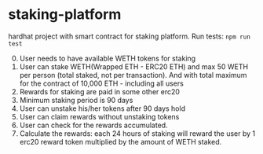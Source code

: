 # staking-platform
hardhat project with smart contract for staking platform. Run tests: `npm run test`

0. User needs to have available WETH tokens for staking
1. User can stake WETH(Wrapped ETH - ERC20 ETH) and max 50 WETH per person (total staked, not per transaction). And with total maximum for the contract of 10,000 ETH - including all users
2. Rewards for staking are paid in some other erc20
3. Minimum staking period is 90 days
4. User can unstake his/her tokens after 90 days hold
5. User can claim rewards without unstaking tokens
6. User can check for the rewards accumulated.
7. Calculate the rewards: each 24 hours of staking will reward the user by 1 erc20 reward token multiplied by the amount of WETH staked.
